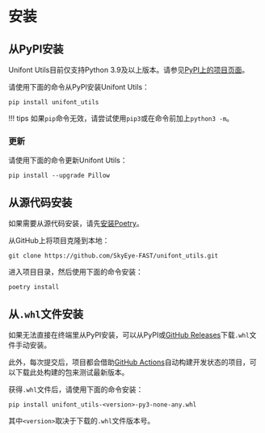 # 安装

## 从PyPI安装

Unifont Utils目前仅支持Python 3.9及以上版本。请参见[PyPI上的项目页面](https://pypi.org/project/unifont_utils/)。

请使用下面的命令从PyPI安装Unifont Utils：

``` shell
pip install unifont_utils
```

!!! tips
    如果`pip`命令无效，请尝试使用`pip3`或在命令前加上`python3 -m`。

### 更新

请使用下面的命令更新Unifont Utils：

``` shell
pip install --upgrade Pillow
```

## 从源代码安装

如果需要从源代码安装，请先[安装Poetry](https://python-poetry.org/docs/#installation)。

从GitHub上将项目克隆到本地：

``` shell
git clone https://github.com/SkyEye-FAST/unifont_utils.git
```

进入项目目录，然后使用下面的命令安装：

``` shell
poetry install
```

## 从`.whl`文件安装

如果无法直接在终端里从PyPI安装，可以从PyPI或[GitHub Releases](https://github.com/SkyEye-FAST/unifont_utils/releases)下载`.whl`文件手动安装。

此外，每次提交后，项目都会借助[GitHub Actions](https://github.com/SkyEye-FAST/unifont_utils/actions)自动构建开发状态的项目，可以下载此处构建的包来测试最新版本。

获得`.whl`文件后，请使用下面的命令安装：

``` shell
pip install unifont_utils-<version>-py3-none-any.whl
```

其中`<version>`取决于下载的`.whl`文件版本号。

